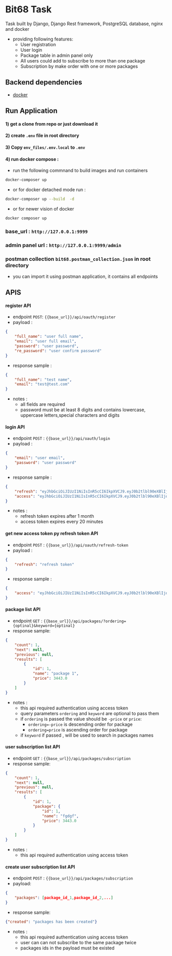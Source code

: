 # Bit68 Task

Task built by Django, Django Rest framework, PostgreSQL database, nginx and docker 
- providing following features:
  - User registration
  - User login
  - Package table in admin panel only
  - All users could add to subscribe to more than one package
  - Subscription by make order with one or more packages


## Backend dependencies

- [docker](https://docs.docker.com/get-docker/)

## Run Application

#### 1) get a clone from repo or just download it
#### 2) create `.env` file in root directory  
#### 3) Copy `env_files/.env.local` to `.env`
#### 4) run docker compose :

- run the following commnand to build images and run containers
```sh
docker-composer up 
 ```
- or for docker detached mode run :
```sh
docker-composer up --build  -d
 ```
- or for newer vision of docker 
```sh
docker composer up
 ```
### base_url : `http://127.0.0.1:9999`
### admin panel url : `http://127.0.0.1:9999/admin`
### postman collection `bit68.postman_collection.json` in root directory
  - you can import it using postman application, it contains all endpoints 
## APIS

#### register API
- endpoint `POST`: `{{base_url}}/api/oauth/register`
- payload :
```json
{
    "full_name": "user full name",
    "email": "user full email",
    "password": "user password",
    "re_password": "user confirm password"
}
```
- response sample :
```json
{
    "full_name": "test name",
    "email": "test@test.com"
}
```
- notes :
  - all fields are required 
  - password must be at least 8 digits and contains lowercase, uppercase letters,special characters and digits 


#### login API
- endpoint `POST` : `{{base_url}}/api/oauth/login`
- payload :
```json
{
    "email": "user email",
    "password": "user password"
}
```
- response sample :
```json
{
    "refresh": "eyJhbGciOiJIUzI1NiIsInR5cCI6IkpXVCJ9.eyJ0b2tlbl90eXBlIjoicmVmcmVzaCIsImV4cCI6MTcwMDc2MzY2MywiaWF0IjoxNjk4MTcxNjYzLCJqdGkiOiJmZGIzMTMzODcwNzA0YjFkYTMzNDhhZWNiNDIzNmJjZSIsInVzZXJfaWQiOjMsImVtYWlsIjoidGVzdEB0ZXN0LmNvbSIsImZ1bGxfbmFtZSI6Im1vdXNhIG5hZ2VoIn0.M1Wge4zS_r0SDTganoiLM5JQCttvjTKftuth5LiFrlk",
    "access": "eyJhbGciOiJIUzI1NiIsInR5cCI6IkpXVCJ9.eyJ0b2tlbl90eXBlIjoiYWNjZXNzIiwiZXhwIjoxNzAwNzYzNjYzLCJpYXQiOjE2OTgxNzE2NjMsImp0aSI6Ijc2NDY4MjVhNDExNTQ2YzJiNTRlYjRmNWFmMGJjY2EyIiwidXNlcl9pZCI6MywiZW1haWwiOiJ0ZXN0QHRlc3QuY29tIiwiZnVsbF9uYW1lIjoibW91c2EgbmFnZWgifQ.dv9UIo903dW4VO-n8vS9UQL5DoXU5Kp50jTZC1XxT4A"
}
```
- notes :
  - refresh token expires after 1 month
  - access token expires every 20 minutes


#### get new access token py refresh token API
- endpoint `POST` : `{{base_url}}/api/oauth/refresh-token`
- payload :
```json
{
    "refresh": "refresh token"
}
```
- response sample :
```json
{
    "access": "eyJhbGciOiJIUzI1NiIsInR5cCI6IkpXVCJ9.eyJ0b2tlbl90eXBlIjoiYWNjZXNzIiwiZXhwIjoxNjk4MTczMTE0LCJpYXQiOjE2OTgwODcxODksImp0aSI6IjE5NjNiZTlmZjdkNTQ0ZGJiN2E3ZTU3MzUzMTk0YTU4IiwidXNlcl9pZCI6MywiZW1haWwiOiJ0ZXN0QHRlc3QuY29tIiwiZnVsbF9uYW1lIjoibW91c2EgbmFnZWgifQ.eLFbINHkQsQS1uFBw5iod2y9kbmYa4qHkszpN7SjKbI"
}
```

#### package list API
- endpoint `GET` : `{{base_url}}/api/packages/?ordering={optinal}&keyword={optinal}`
- response sample:
```json
{
    "count": 1,
    "next": null,
    "previous": null,
    "results": [
        {
            "id": 1,
            "name": "package 1",
            "price": 3443.0
        }
    ]
}
```
- notes :
  - this api required authentication using access token  
  - query parameters `ordering` and `keyword` are optional to pass them
  - if `ordering` is passed the value should be `-price` or `price`:
    - `ordering=-price` is descending order for package
    - `ordering=price` is ascending order for package
  - if `keyword` if passed , will be used to search in packages names

#### user subscription list API
- endpoint `GET` : `{{base_url}}/api/packages/subscription`
- response sample:
```json
{
    "count": 1,
    "next": null,
    "previous": null,
    "results": [
        {
            "id": 1,
            "package": {
                "id": 1,
                "name": "fgdgf",
                "price": 3443.0
            }
        }
    ]
}
```
- notes :
  - this api required authentication using access token

#### create  user subscription list API
- endpoint `POST` : `{{base_url}}/api/packages/subscription`
- payload:
```json
{
    "packages": [package_id_1,package_id_2,...]
}
```
- response sample:
```json
{"created": "packages has been created"}
```
- notes :
  - this api required authentication using access token
  - user can can not subscribe to the same package twice  
  - packages ids in the payload must be existed 